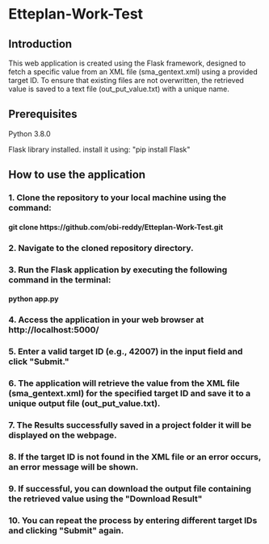 # Etteplan-Work-Test
<h2>Introduction</h2>
This web application is created using the Flask framework, designed to fetch a specific value from an XML file (sma_gentext.xml) using a provided target ID. To ensure that existing files are not overwritten, the retrieved value is saved to a text file (out_put_value.txt) with a unique name.

<h2>Prerequisites</h2>
<p>Python 3.8.0</p>

<p>Flask library installed. install it using: "pip install Flask"</p>

<h2>How to use the application</h2>
<h3>1. Clone the repository to your local machine using the command:</h3>
<h4>     git clone https://github.com/obi-reddy/Etteplan-Work-Test.git</h4>
<h3>2. Navigate to the cloned repository directory.</h3>
<h3>3. Run the Flask application by executing the following command in the terminal:</h3>
<h4>      python app.py</h4>
<h3>4. Access the application in your web browser at http://localhost:5000/</h3>
<h3>5. Enter a valid target ID (e.g., 42007) in the input field and click "Submit."</h3>
<h3>6. The application will retrieve the value from the XML file (sma_gentext.xml) for the specified target ID and save it to a unique output file (out_put_value.txt).</h3>
<h3>7. The Results successfully saved in a project folder it will be displayed on the webpage.</h3>
<h3>8. If the target ID is not found in the XML file or an error occurs, an error message will be shown.</h3>
<h3>9. If successful, you can download the output file containing the retrieved value using the "Download Result"</h3>
<h3>10. You can repeat the process by entering different target IDs and clicking "Submit" again.</h3>

